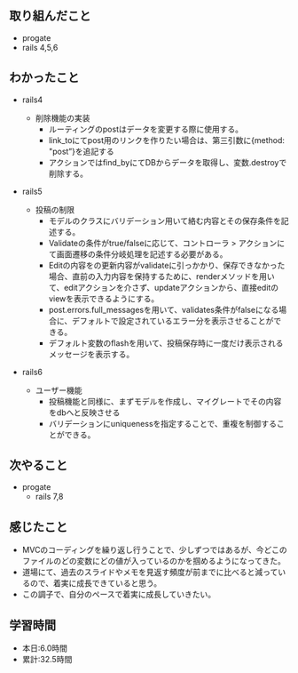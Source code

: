 ## 取り組んだこと
- progate 
 - rails 4,5,6
   

 
## わかったこと
- rails4
    - 削除機能の実装
        - ルーティングのpostはデータを変更する際に使用する。
        - link_toにてpost用のリンクを作りたい場合は、第三引数に{method: "post”}を追記する
        - アクションではfind_byにてDBからデータを取得し、変数.destroyで削除する。

- rails5
    - 投稿の制限
      - モデルのクラスにバリデーション用いて絡む内容とその保存条件を記述する。
      - Validateの条件がtrue/falseに応じて、コントローラ > アクションにて画面遷移の条件分岐処理を記述する必要がある。
      - Editの内容をの更新内容がvalidateに引っかかり、保存できなかった場合、直前の入力内容を保持するために、renderメソッドを用いて、editアクションを介さず、updateアクションから、直接editのviewを表示できるようにする。
      - post.errors.full_messagesを用いて、validates条件がfalseになる場合に、デフォルトで設定されているエラー分を表示させることができる。
      - デフォルト変数のflashを用いて、投稿保存時に一度だけ表示されるメッセージを表示する。
- rails6
  - ユーザー機能
    - 投稿機能と同様に、まずモデルを作成し、マイグレートでその内容をdbへと反映させる
    - バリデーションにuniquenessを指定することで、重複を制御することができる。



## 次やること
- progate 
  - rails 7,8
 

## 感じたこと
  - MVCのコーディングを繰り返し行うことで、少しずつではあるが、今どこのファイルのどの変数にどの値が入っているのかを掴めるようになってきた。
  - 道場にて、過去のスライドやメモを見返す頻度が前までに比べると減っているので、着実に成長できていると思う。
  - この調子で、自分のペースで着実に成長していきたい。

## 学習時間
- 本日:6.0時間
- 累計:32.5時間
